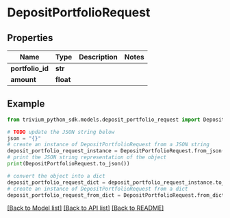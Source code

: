 # DepositPortfolioRequest


## Properties

Name | Type | Description | Notes
------------ | ------------- | ------------- | -------------
**portfolio_id** | **str** |  | 
**amount** | **float** |  | 

## Example

```python
from trivium_python_sdk.models.deposit_portfolio_request import DepositPortfolioRequest

# TODO update the JSON string below
json = "{}"
# create an instance of DepositPortfolioRequest from a JSON string
deposit_portfolio_request_instance = DepositPortfolioRequest.from_json(json)
# print the JSON string representation of the object
print(DepositPortfolioRequest.to_json())

# convert the object into a dict
deposit_portfolio_request_dict = deposit_portfolio_request_instance.to_dict()
# create an instance of DepositPortfolioRequest from a dict
deposit_portfolio_request_from_dict = DepositPortfolioRequest.from_dict(deposit_portfolio_request_dict)
```
[[Back to Model list]](../README.md#documentation-for-models) [[Back to API list]](../README.md#documentation-for-api-endpoints) [[Back to README]](../README.md)



